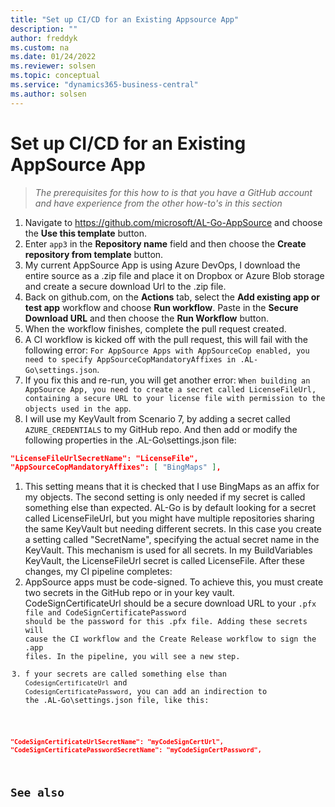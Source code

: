 ```yaml
---
title: "Set up CI/CD for an Existing Appsource App"
description: ""
author: freddyk
ms.custom: na
ms.date: 01/24/2022
ms.reviewer: solsen
ms.topic: conceptual
ms.service: "dynamics365-business-central"
ms.author: solsen
---
```



# Set up CI/CD for an Existing AppSource App

> *The prerequisites for this how to is that you have a GitHub account and have experience from the other how-to's in this section*

1. Navigate to https://github.com/microsoft/AL-Go-AppSource and choose the **Use this template** button.
1. Enter `app3` in the **Repository name** field and then choose the **Create repository from template** button.
1. My current AppSource App is using Azure DevOps, I download the entire source as a .zip file and place it on Dropbox or Azure Blob storage and create a secure download Url to the .zip file.
1. Back on github.com, on the **Actions** tab, select the **Add existing app or test app** workflow and choose **Run workflow**. Paste in the **Secure Download URL** and then choose the **Run Workflow** button.
1. When the workflow finishes, complete the pull request created.
1. A CI workflow is kicked off with the pull request, this will fail with the following error: `For AppSource Apps with AppSourceCop enabled, you need to specify AppSourceCopMandatoryAffixes in .AL-Go\settings.json`.
1. If you fix this and re-run, you will get another error: `When building an AppSource App, you need to create a secret called LicenseFileUrl, containing a secure URL to your license file with permission to the objects used in the app`.
1. I will use my KeyVault from []()Scenario 7, by adding a secret called `AZURE_CREDENTIALS` to my GitHub repo. And then add or modify the following properties in the .AL-Go\settings.json file:

```json
"LicenseFileUrlSecretName": "LicenseFile",
"AppSourceCopMandatoryAffixes": [ "BingMaps" ],
```

1. This setting means that it is checked that I use BingMaps as an affix for my objects. The second setting is only needed if my secret is called something else than expected. AL-Go is by default looking for a secret called LicenseFileUrl, but you might have multiple repositories sharing the same KeyVault but needing different secrets. In this case you create a setting called "<secretname>SecretName", specifying the actual secret name in the KeyVault. This mechanism is used for all secrets. In my BuildVariables KeyVault, the LicenseFileUrl secret is called LicenseFile. After these changes, my CI pipeline completes:
1. AppSource apps must be code-signed. To achieve this, you must create two secrets in the GitHub repo or in your key vault. CodeSignCertificateUrl should be a secure download URL to your <Code Signing Certificate>.pfx file and CodeSignCertificatePassword should be the password for this .pfx file. Adding these secrets will cause the CI workflow and the Create Release workflow to sign the .app files. In the pipeline, you will see a new step.
1. f your secrets are called something else than `CodesignCertificateUrl` and `CodesignCertificatePassword`, you can add an indirection to the .AL-Go\settings.json file, like this:

```json
"CodeSignCertificateUrlSecretName": "myCodeSignCertUrl",
"CodeSignCertificatePasswordSecretName": "myCodeSignCertPassword",
```

## See also